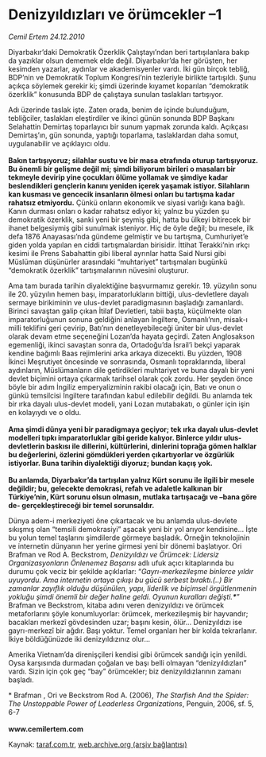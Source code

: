 # Denizyıldızları ve örümcekler –1 

*Cemil Ertem 24.12.2010*

<div class="yazi"><p>Diyarbakır’daki Demokratik Özerklik Çalıştayı’ndan beri tartışılanlara bakıp da yazıklar olsun dememek elde değil. Diyarbakır’da her görüşten, her kesimden yazarlar, aydınlar ve akademisyenler vardı. İki gün birçok tebliğ, BDP’nin ve Demokratik Toplum Kongresi’nin tezleriyle birlikte tartışıldı. Şunu açıkça söylemek gerekir ki; şimdi üzerinde kıyamet koparılan “demokratik özerklik” konusunda BDP de çalıştaya sunulan taslakları tartışıyor. </p>
<p>Adı üzerinde taslak işte. Zaten orada, benim de içinde bulunduğum, tebliğciler, taslakları eleştirdiler ve ikinci günün sonunda BDP Başkanı Selahattin Demirtaş toparlayıcı bir sunum yapmak zorunda kaldı. Açıkçası Demirtaş’ın, gün sonunda, yaptığı toparlama, taslaklardan daha somut, uygulanabilir ve açıklayıcı oldu. <br/><br/><b>Bakın tartışıyoruz; silahlar sustu ve bir masa etrafında oturup tartışıyoruz. Bu önemli bir gelişme değil mi; şimdi biliyorum birileri o masaları bir tekmeyle devirip yine çocukları ölüme yollamak ve şimdiye kadar beslendikleri gençlerin kanını yeniden içerek yaşamak istiyor. Silahların kan kusması ve gencecik insanların ölmesi onları bu tartışma kadar rahatsız etmiyordu.</b> Çünkü onların ekonomik ve siyasi varlığı kana bağlı. Kanın durması onları o kadar rahatsız ediyor ki; yalnız bu yüzden şu demokratik özerklik, sanki yeni bir şeymiş gibi, hatta bu ülkeyi bitirecek bir ihanet belgesiymiş gibi sunulmak isteniyor. Hiç de öyle değil; bu mesele, ilk defa 1876 Anayasası’nda gündeme gelmiştir ve bu tartışma, Cumhuriyet’e giden yolda yapılan en ciddi tartışmalardan birisidir. İttihat Terakki’nin ırkçı kesimi ile Prens Sabahattin gibi liberal ayrınlar hatta Said Nursi gibi Müslüman düşünürler arasındaki “muhtariyet” tartışmaları bugünkü “demokratik özerklik” tartışmalarının nüvesini oluşturur. </p>
<p>Ama tam burada tarihin diyalektiğine başvurmamız gerekir. 19. yüzyılın sonu ile 20. yüzyılın hemen başı, imparatorlukların bittiği, ulus-devletlere dayalı sermaye birikiminin ve ulus-devlet paradigmasının başladığı zamanlardı. Birinci savaştan galip çıkan İtilaf Devletleri, tabii başta, küçülmekte olan imparatorluğunun sonuna geldiğini anlayan İngiltere, Osmanlı’nın, misak-ı milli teklifini geri çevirip, Batı’nın denetleyebileceği üniter bir ulus-devlet olarak devam etme seçeneğini Lozan’da hayata geçirdi. Zaten Anglosakson egemenliği, ikinci savaştan sonra da, Ortadoğu’da İsrail’i bekçi yaparak kendine bağımlı Baas rejimlerini arka arkaya dizecekti. Bu yüzden, 1908 İkinci Meşrutiyet öncesinde ve sonrasında, Osmanlı topraklarında, liberal aydınların, Müslümanların dile getirdikleri muhtariyet ve buna dayalı bir yeni devlet biçimini ortaya çıkarmak tarihsel olarak çok zordu. Her şeyden önce böyle bir adım İngiliz emperyalizminin rakibi olacağı için, Batı ve onun o günkü temsilcisi İngiltere tarafından kabul edilebilir değildi. Bu anlamda tek bir ırka dayalı ulus-devlet modeli, yani Lozan mutabakatı, o günler için işin en kolayıydı ve o oldu. <br/><br/><b>Ama şimdi dünya yeni bir paradigmaya geçiyor; tek ırka dayalı ulus-devlet modelleri tıpkı imparatorluklar gibi geride kalıyor. Binlerce yıldır ulus-devletlerin baskısı ile dillerini, kültürlerini, dinlerini toprağa gömen halklar bu değerlerini, özlerini gömdükleri yerden çıkartıyorlar ve özgürlük istiyorlar. Buna tarihin diyalektiği diyoruz; bundan kaçış yok.<br/><br/></b><b>Bu anlamda, Diyarbakır’da tartışılan yalnız Kürt sorunu ile ilgili bir mesele değildir; bu, gelecekte demokrasi, refah ve adaletle kalkınan bir Türkiye’nin, Kürt sorunu olsun olmasın, mutlaka tartışacağı ve –bana göre de- gerçekleştireceği bir temel sorunsaldır. </b></p>
<p>Dünya adem-i merkeziyeti öne çıkartacak ve bu anlamda ulus-devlete sıkışmış olan “temsili demokrasiyi” aşacak yeni bir yol arıyor kendisine... İşte bu yolun temel taşlarını şimdilerde görmeye başladık. Örneğin teknolojinin ve internetin dünyanın her yerine girmesi yeni bir dönemi başlatıyor. Ori Brafman ve Rod A. Beckstrom, <i>Denizyıldızı ve Örümcek: Lidersiz Organizasyonların Önlenemez Başarısı</i> adlı ufuk açıcı kitaplarında bu durumu çok veciz bir şekilde açıklarlar: “<i>Gayrı-merkezileşme binlerce yıldır uyuyordu. Ama internetin ortaya çıkışı bu gücü serbest bıraktı.(..) Bir zamanlar zayıflık olduğu düşünülen, yapı, liderlik ve biçimsel örgütlenmenin yokluğu şimdi önemli bir değer haline geldi. Oyunun kuralları değişti.</i><i><strong>*</strong></i>” Brafman ve Beckstrom, kitaba adını veren denizyıldızı ve örümcek metaforlarını şöyle konumluyorlar: örümcek, merkezileşmiş bir hayvandır; bacakları merkezî gövdesinden uzar; başını kesin, ölür... Denizyıldızı ise gayrı-merkezî bir ağdır. Başı yoktur. Temel organları her bir kolda tekrarlanır. İkiye böldüğünüzde iki denizyıldızınız olur...</p>
<p>Amerika Vietnam’da direnişçileri kendisi gibi örümcek sandığı için yenildi. Oysa karşısında durmadan çoğalan ve başı belli olmayan “denizyıldızları” vardı. Sizin için çok geç “bay” örümcekler; biz denizyıldızlarının zamanı başladı.</p>
<p>* Brafman , Ori ve Beckstrom Rod A. (2006), <i>The Starfish And the Spider: The Unstoppable Power of Leaderless Organizations</i>, Penguin, 2006, sf. 5, 6-7<br/><br/><b>www.cemilertem.com</b><b> </b></p>
</div>

Kaynak: [taraf.com.tr](http://www.taraf.com.tr/cemil-ertem/makale-denizyildizlari-ve-orumcekler-1.htm), [web.archive.org (arşiv bağlantısı)](http://web.archive.org/web/20131107141619/http://www.taraf.com.tr/cemil-ertem/makale-denizyildizlari-ve-orumcekler-1.htm)
